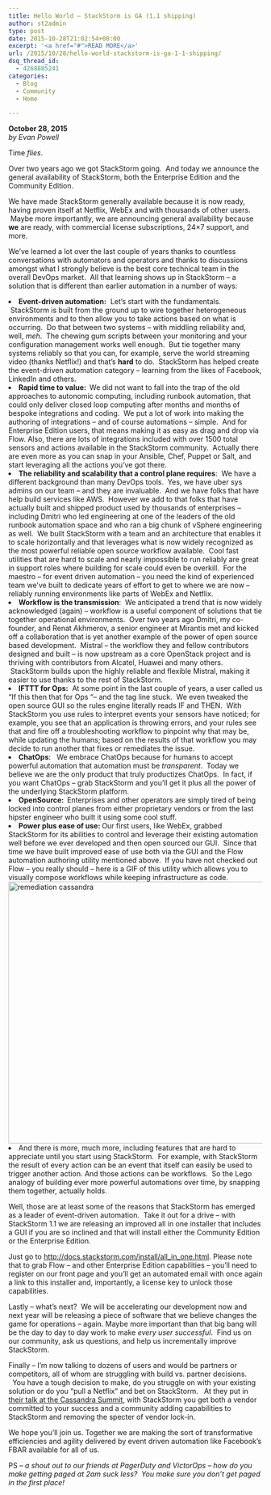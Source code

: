 ```yaml
---
title: Hello World – StackStorm is GA (1.1 shipping)
author: st2admin
type: post
date: 2015-10-28T21:02:54+00:00
excerpt: '<a href="#">READ MORE</a>'
url: /2015/10/28/hello-world-stackstorm-is-ga-1-1-shipping/
dsq_thread_id:
  - 4268885241
categories:
  - Blog
  - Community
  - Home

---
```

**October 28, 2015**  
_by Evan Powell_

<span style="font-weight: 400;">Time </span>_<span style="font-weight: 400;">flies</span>_<span style="font-weight: 400;">.</span>

<span style="font-weight: 400;">Over two years ago we got StackStorm going.  And today we announce the general availability of StackStorm, both the Enterprise Edition and the Community Edition.  </span>

<span style="font-weight: 400;">We have made StackStorm generally available because it is now ready, having proven itself at Netflix, WebEx and with thousands of other users.  Maybe more importantly, we are announcing general availability because </span>**we** <span style="font-weight: 400;">are ready, with commercial license subscriptions, 24&#215;7 support, and more.  </span>

<span style="font-weight: 400;">We’ve learned a lot over the last couple of years thanks to countless conversations with automators and operators and thanks to discussions amongst what I strongly believe is the best core technical team in the overall DevOps market.  All that learning shows up in StackStorm &#8211; a solution that is different than earlier automation in a number of ways:</span>

<li style="font-weight: 400;">
  <b>Event-driven automation:</b><span style="font-weight: 400;">  Let’s start with the fundamentals.  StackStorm is built from the ground up to wire together heterogeneous environments and to then allow you to take actions based on what is occurring.  Do that between two systems – with middling reliability and, well, </span><i><span style="font-weight: 400;">meh</span></i><span style="font-weight: 400;">.  The chewing gum scripts between your monitoring and your configuration management works well enough.  But tie together many systems reliably so that you can, for example, serve the world streaming video (thanks Netflix!) and that’s </span><b>hard</b><span style="font-weight: 400;"> to do.  StackStorm has helped create the event-driven automation category – learning from the likes of Facebook, LinkedIn and others.</span>
</li>

<li style="font-weight: 400;">
  <b>Rapid time to value:  </b><span style="font-weight: 400;">We did not want to fall into the trap of the old approaches to autonomic computing, including runbook automation, that could only deliver closed loop computing after months and months of bespoke integrations and coding.  We put a lot of work into making the authoring of integrations – and of course automations – simple.  And for Enterprise Edition users, that means making it as easy as drag and drop via Flow. Also, there are lots of integrations included with over 1500 total sensors and actions available in the StackStorm community.  Actually there are even more as you can snap in your Ansible, Chef, Puppet or Salt, and start leveraging all the actions you’ve got there.</span>
</li>

<!--more-->

<li style="font-weight: 400;">
  <b>The reliability and scalability that a control plane requires</b><span style="font-weight: 400;">:  We have a different background than many DevOps tools.  Yes, we have uber sys admins on our team &#8211; and they are invaluable.  And we have folks that have help build services like AWS.  However we add to that folks that have actually built and shipped product used by thousands of enterprises &#8211; including Dmitri who led engineering at one of the leaders of the old runbook automation space and who ran a big chunk of vSphere engineering as well.  We built StackStorm with a team and an architecture that enables it to scale horizontally and that leverages what is now widely recognized as the most powerful reliable open source workflow available.  Cool fast utilities that are hard to scale and nearly impossible to run reliably are great in support roles where building for scale could even be overkill.  For the maestro – for event driven automation &#8211; you need the kind of experienced team we’ve built to dedicate years of effort to get to where we are now – reliably running environments like parts of WebEx and Netflix.</span>
</li>

<li style="font-weight: 400;">
  <b>Workflow</b> <b>is the transmission</b><span style="font-weight: 400;">:  We anticipated a trend that is now widely acknowledged (again) – workflow is a useful component of solutions that tie together operational environments.  Over two years ago Dmitri, my co-founder, and Renat Akhmerov, a senior engineer at Mirantis met and kicked off a collaboration that is yet another example of the power of open source based development.  Mistral – the workflow they and fellow contributors designed and built – is now upstream as a core OpenStack project and is thriving with contributors from Alcatel, Huawei and many others.  StackStorm builds upon the highly reliable and flexible Mistral, making it easier to use thanks to the rest of StackStorm.  </span>
</li>

<li style="font-weight: 400;">
  <b>IFTTT for Ops:</b><span style="font-weight: 400;">  At some point in the last couple of years, a user called us &#8220;If this then that for Ops “– and the tag line stuck.  We even tweaked the open source GUI so the rules engine literally reads IF and THEN.  With StackStorm you use rules to interpret events your sensors have noticed; for example, you see that an application is throwing errors, and your rules see that and fire off a troubleshooting workflow to pinpoint why that may be, while updating the humans; based on the results of that workflow you may decide to run another that fixes or remediates the issue.</span>
</li>

<li style="font-weight: 400;">
  <b>ChatOps</b><span style="font-weight: 400;">:   We embrace ChatOps because for humans to accept powerful automation that automation must be </span><i><span style="font-weight: 400;">transparent</span></i><span style="font-weight: 400;">.  Today we believe we are the only product that truly productizes ChatOps.  In fact, if you want ChatOps – grab StackStorm and you’ll get it plus all the power of the underlying StackStorm platform.</span>
</li>

<li style="font-weight: 400;">
  <b>OpenSource:  </b><span style="font-weight: 400;">Enterprises and other operators are simply tired of being locked into control planes from either proprietary vendors or from the last hipster engineer who built it using some cool stuff.</span>
</li>

<li style="font-weight: 400;">
  <b>Power plus ease of use: </b><span style="font-weight: 400;">Our first users, like WebEx, grabbed StackStorm for its abilities to control and leverage their existing automation well before we ever developed and then open sourced our GUI.  Since that time we have built improved ease of use both via the GUI and the Flow automation authoring utility mentioned above.  If you have not checked out Flow &#8211; you really should &#8211; here is a GIF of this utility which allows you to visually compose workflows while keeping infrastructure as code.</span>
</li>

<img loading="lazy" class="wp-image-4616 size-full aligncenter" src="http://stackstorm.com/wp/wp-content/uploads/2015/10/remediation-cassandra.gif" alt="remediation cassandra" width="837" height="518" /> 

<li style="font-weight: 400;">
  <span style="font-weight: 400;">And there is more, much more, including features that are hard to appreciate until you start using StackStorm.  For example, with StackStorm the result of every action can be an event that itself can easily be used to trigger another action. And those actions can be workflows.  So the Lego analogy of building ever more powerful automations over time, by snapping them together, actually holds.</span>
</li>

<span style="font-weight: 400;">Well, those are at least some of the reasons that StackStorm has emerged as a leader of event-driven automation.  Take it out for a drive – with StackStorm 1.1 we are releasing an improved all in one installer that includes a GUI if you are so inclined and that will install either the Community Edition or the Enterprise Edition.     </span>

<span style="font-weight: 400;">Just go to </span><span style="font-weight: 400;"><a href="http://docs.stackstorm.com/install/all_in_one.html" target="_blank">http://docs.stackstorm.com/install/all_in_one.html</a>. </span><span style="font-weight: 400;">Please note that to grab Flow &#8211; and other Enterprise Edition capabilities &#8211; you&#8217;ll need to register on our front page and you&#8217;ll get an automated email with once again a link to this installer and, importantly, a license key to unlock those capabilities.  </span>

<span style="font-weight: 400;">Lastly – what’s next?  We will be accelerating our development now and next year will be releasing a piece of software that we believe changes the game for operations – again. Maybe more important than that big bang will be the day to day to day work to make </span>_<span style="font-weight: 400;">every user successful</span>_<span style="font-weight: 400;">.  Find us on our community, ask us questions, and help us incrementally improve StackStorm.</span>

<span style="font-weight: 400;">Finally – I’m now talking to dozens of users and would be partners or competitors, all of whom are struggling with build vs. partner decisions.   You have a tough decision to make, do you struggle on with your existing solution or do you “pull a Netflix” and bet on StackStorm.   At they put in </span><a href="https://vimeopro.com/user35188327/cassandra-summit-2015/video/140949186" target="_blank"><span style="font-weight: 400;">their talk at the Cassandra Summit</span></a><span style="font-weight: 400;">, with StackStorm you get both a vendor committed to your success and a community adding capabilities to StackStorm and removing the specter of vendor lock-in.</span>

<span style="font-weight: 400;">We hope you’ll join us. Together we are making the sort of transformative efficiencies and agility delivered by event driven automation like Facebook’s FBAR available for all of us.</span>

<span style="font-weight: 400;">PS – </span>_<span style="font-weight: 400;">a shout out to our friends at PagerDuty and VictorOps – how do you make getting paged at 2am suck less?  You make sure you don’t get paged in the first place!</span>_